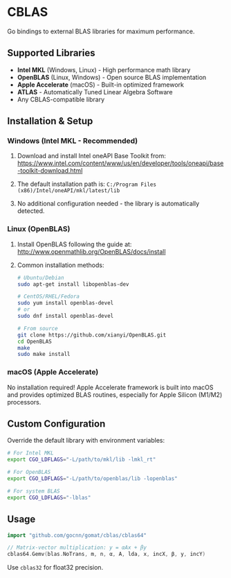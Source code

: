 # CBLAS

Go bindings to external BLAS libraries for maximum performance.

## Supported Libraries

- **Intel MKL** (Windows, Linux) - High performance math library
- **OpenBLAS** (Linux, Windows) - Open source BLAS implementation  
- **Apple Accelerate** (macOS) - Built-in optimized framework
- **ATLAS** - Automatically Tuned Linear Algebra Software
- Any CBLAS-compatible library

## Installation & Setup

### Windows (Intel MKL - Recommended)

1. Download and install Intel oneAPI Base Toolkit from:
   <https://www.intel.com/content/www/us/en/developer/tools/oneapi/base-toolkit-download.html>

2. The default installation path is: `C:/Program Files (x86)/Intel/oneAPI/mkl/latest/lib`

3. No additional configuration needed - the library is automatically detected.

### Linux (OpenBLAS)

1. Install OpenBLAS following the guide at:
   <http://www.openmathlib.org/OpenBLAS/docs/install>

2. Common installation methods:

   ```bash
   # Ubuntu/Debian
   sudo apt-get install libopenblas-dev
   
   # CentOS/RHEL/Fedora
   sudo yum install openblas-devel
   # or
   sudo dnf install openblas-devel
   
   # From source
   git clone https://github.com/xianyi/OpenBLAS.git
   cd OpenBLAS
   make
   sudo make install
   ```

### macOS (Apple Accelerate)

No installation required! Apple Accelerate framework is built into macOS and provides optimized BLAS routines, especially for Apple Silicon (M1/M2) processors.

## Custom Configuration

Override the default library with environment variables:

```bash
# For Intel MKL
export CGO_LDFLAGS="-L/path/to/mkl/lib -lmkl_rt"

# For OpenBLAS
export CGO_LDFLAGS="-L/path/to/openblas/lib -lopenblas"

# For system BLAS
export CGO_LDFLAGS="-lblas"
```

## Usage

```go
import "github.com/gocnn/gomat/cblas/cblas64"

// Matrix-vector multiplication: y = αAx + βy
cblas64.Gemv(blas.NoTrans, m, n, α, A, lda, x, incX, β, y, incY)
```

Use `cblas32` for float32 precision.
